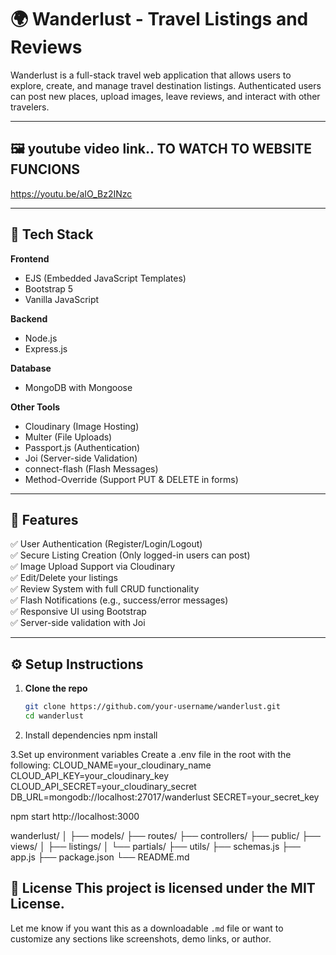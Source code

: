 # 🌍 Wanderlust - Travel Listings and Reviews

Wanderlust is a full-stack travel web application that allows users to explore, create, and manage travel destination listings. Authenticated users can post new places, upload images, leave reviews, and interact with other travelers.

---

## 🖼️ youtube video link.. TO WATCH TO WEBSITE FUNCIONS
https://youtu.be/aIO_Bz2INzc



---

## 🔧 Tech Stack

**Frontend**
- EJS (Embedded JavaScript Templates)
- Bootstrap 5
- Vanilla JavaScript

**Backend**
- Node.js
- Express.js

**Database**
- MongoDB with Mongoose

**Other Tools**
- Cloudinary (Image Hosting)
- Multer (File Uploads)
- Passport.js (Authentication)
- Joi (Server-side Validation)
- connect-flash (Flash Messages)
- Method-Override (Support PUT & DELETE in forms)

---

## 🚀 Features

✅ User Authentication (Register/Login/Logout)  
✅ Secure Listing Creation (Only logged-in users can post)  
✅ Image Upload Support via Cloudinary  
✅ Edit/Delete your listings  
✅ Review System with full CRUD functionality  
✅ Flash Notifications (e.g., success/error messages)  
✅ Responsive UI using Bootstrap  
✅ Server-side validation with Joi  


---

## ⚙️ Setup Instructions

1. **Clone the repo**
   ```bash
   git clone https://github.com/your-username/wanderlust.git
   cd wanderlust

2. Install dependencies
npm install


3.Set up environment variables
Create a .env file in the root with the following:
CLOUD_NAME=your_cloudinary_name
CLOUD_API_KEY=your_cloudinary_key
CLOUD_API_SECRET=your_cloudinary_secret
DB_URL=mongodb://localhost:27017/wanderlust
SECRET=your_secret_key


npm start
http://localhost:3000


wanderlust/
│
├── models/
├── routes/
├── controllers/
├── public/
├── views/
│   ├── listings/
│   └── partials/
├── utils/
├── schemas.js
├── app.js
├── package.json
└── README.md


📃 License
This project is licensed under the MIT License.
---

Let me know if you want this as a downloadable `.md` file or want to customize any sections like screenshots, demo links, or author.
